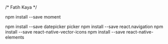 /* Fatih Kaya */


npm install --save moment 
                         
npm install --save datepicker
picker
npm install --save react.navigation
npm install --save react-native-vector-icons
npm install --save react-native-elements
                         
